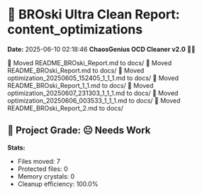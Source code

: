 # 🧹 BROski Ultra Clean Report: content_optimizations
**Date:** 2025-06-10 02:18:46
**ChaosGenius OCD Cleaner v2.0** 🧠💜

📁 Moved README_BROski_Report.md to docs/
📁 Moved README_BROski_Report.md to docs/
📁 Moved optimization_20250605_152405_1_1_1.md to docs/
📁 Moved README_BROski_Report_1_1.md to docs/
📁 Moved optimization_20250607_231303_1_1_1.md to docs/
📁 Moved optimization_20250606_003533_1_1_1.md to docs/
📁 Moved README_BROski_Report_2.md to docs/

## 🧠 Project Grade: 😐 Needs Work
**Stats:**
- Files moved: 7
- Protected files: 0
- Memory crystals: 0
- Cleanup efficiency: 100.0%